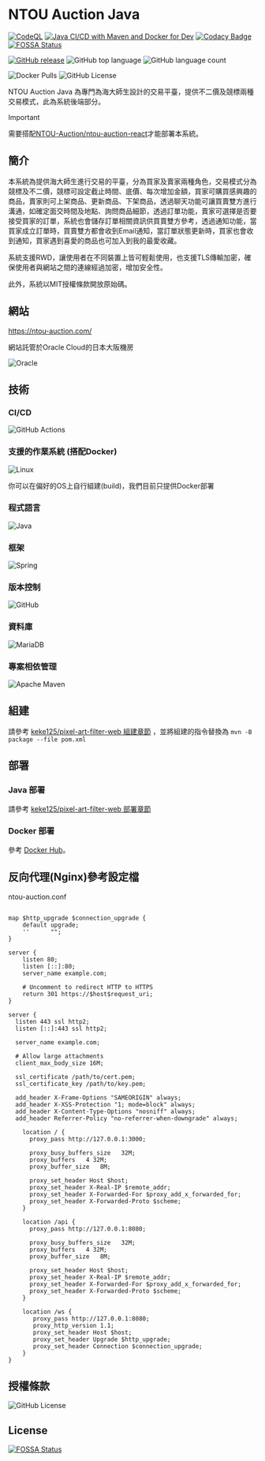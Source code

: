 # NTOU Auction Java
[![CodeQL](https://github.com/NTOU-Auction/ntou-auction-java/actions/workflows/codeql.yml/badge.svg)](https://github.com/NTOU-Auction/ntou-auction-java/actions/workflows/codeql.yml)
[![Java CI/CD with Maven and Docker for Dev](https://github.com/NTOU-Auction/ntou-auction-java/actions/workflows/docker.yml/badge.svg)](https://github.com/NTOU-Auction/ntou-auction-java/actions/workflows/docker.yml)
[![Codacy Badge](https://app.codacy.com/project/badge/Grade/a77e36cfbae24597ada2297bcf6d55aa)](https://app.codacy.com/gh/NTOU-Auction/ntou-auction-java/dashboard?utm_source=gh&utm_medium=referral&utm_content=&utm_campaign=Badge_grade)
[![FOSSA Status](https://app.fossa.com/api/projects/git%2Bgithub.com%2Fkeke125%2Fntou-auction-java.svg?type=shield)](https://app.fossa.com/projects/git%2Bgithub.com%2Fkeke125%2Fntou-auction-java?ref=badge_shield)

[![GitHub release](https://img.shields.io/github/release/NTOU-Auction/ntou-auction-java.svg)](https://github.com/NTOU-Auction/ntou-auction-java/releases/latest)
![GitHub top language](https://img.shields.io/github/languages/top/NTOU-Auction/ntou-auction-java)
![GitHub language count](https://img.shields.io/github/languages/count/NTOU-Auction/ntou-auction-java)

![Docker Pulls](https://img.shields.io/docker/pulls/keke125/ntou-auction-java)
![GitHub License](https://img.shields.io/github/license/NTOU-Auction/ntou-auction-java)

NTOU Auction Java 為專門為海大師生設計的交易平臺，提供不二價及競標兩種交易模式，此為系統後端部分。

> [!IMPORTANT]
> 需要搭配[NTOU-Auction/ntou-auction-react](https://github.com/NTOU-Auction/ntou-auction-react)才能部署本系統。

## 簡介

本系統為提供海大師生進行交易的平臺，分為買家及賣家兩種角色，交易模式分為競標及不二價，競標可設定截止時間、底價、每次增加金額，買家可購買感興趣的商品，賣家則可上架商品、更新商品、下架商品，透過聊天功能可讓買賣雙方進行溝通，如確定面交時間及地點、詢問商品細節，透過訂單功能，賣家可選擇是否要接受買家的訂單，系統也會儲存訂單相關資訊供買賣雙方參考，透過通知功能，當買家成立訂單時，買賣雙方都會收到Email通知，當訂單狀態更新時，買家也會收到通知，買家遇到喜愛的商品也可加入到我的最愛收藏。

系統支援RWD，讓使用者在不同裝置上皆可輕鬆使用，也支援TLS傳輸加密，確保使用者與網站之間的連線經過加密，增加安全性。

此外，系統以MIT授權條款開放原始碼。

## 網站
https://ntou-auction.com/

網站託管於Oracle Cloud的日本大阪機房

![Oracle](https://img.shields.io/badge/Oracle-F80000?style=for-the-badge&logo=oracle&logoColor=white)

## 技術

### CI/CD

![GitHub Actions](https://img.shields.io/badge/github%20actions-%232671E5.svg?style=for-the-badge&logo=githubactions&logoColor=white)

### 支援的作業系統 (搭配Docker)

![Linux](https://img.shields.io/badge/Linux-FCC624?style=for-the-badge&logo=linux&logoColor=black)

你可以在偏好的OS上自行組建(build)，我們目前只提供Docker部署

### 程式語言

![Java](https://img.shields.io/badge/java-%23ED8B00.svg?style=for-the-badge&logo=openjdk&logoColor=white)

### 框架

![Spring](https://img.shields.io/badge/spring-%236DB33F.svg?style=for-the-badge&logo=spring&logoColor=white)

### 版本控制

![GitHub](https://img.shields.io/badge/github-%23121011.svg?style=for-the-badge&logo=github&logoColor=white)

### 資料庫

![MariaDB](https://img.shields.io/badge/MariaDB-003545?style=for-the-badge&logo=mariadb&logoColor=white)

### 專案相依管理

![Apache Maven](https://img.shields.io/badge/Apache%20Maven-C71A36?style=for-the-badge&logo=Apache%20Maven&logoColor=white)

## 組建

請參考 [keke125/pixel-art-filter-web 組建章節](https://github.com/keke125/pixel-art-filter-web?tab=readme-ov-file#%E7%B5%84%E5%BB%BA) ，並將組建的指令替換為 ```mvn -B package --file pom.xml ```

## 部署

### Java 部署

請參考  [keke125/pixel-art-filter-web 部署章節](https://github.com/keke125/pixel-art-filter-web?tab=readme-ov-file#%E9%83%A8%E7%BD%B2)

### Docker 部署

參考 [Docker Hub](https://hub.docker.com/r/keke125/ntou-auction-java)。

## 反向代理(Nginx)參考設定檔

ntou-auction.conf

```nginx

map $http_upgrade $connection_upgrade {
    default upgrade;
    ''      "";
}

server {
    listen 80;
    listen [::]:80;
    server_name example.com;

    # Uncomment to redirect HTTP to HTTPS
    return 301 https://$host$request_uri;
}

server {
  listen 443 ssl http2;	
  listen [::]:443 ssl http2;
                                                                                
  server_name example.com;
                                                                                
  # Allow large attachments
  client_max_body_size 16M;
                                                                              
  ssl_certificate /path/to/cert.pem;
  ssl_certificate_key /path/to/key.pem;      
                                                                                                                                                           
  add_header X-Frame-Options "SAMEORIGIN" always; 
  add_header X-XSS-Protection "1; mode=block" always; 
  add_header X-Content-Type-Options "nosniff" always; 
  add_header Referrer-Policy "no-referrer-when-downgrade" always;
                                                                                
    location / {
      proxy_pass http://127.0.0.1:3000;

      proxy_busy_buffers_size   32M;
      proxy_buffers   4 32M;
      proxy_buffer_size   8M;

      proxy_set_header Host $host;
      proxy_set_header X-Real-IP $remote_addr;
      proxy_set_header X-Forwarded-For $proxy_add_x_forwarded_for;
      proxy_set_header X-Forwarded-Proto $scheme;
    }

    location /api {
      proxy_pass http://127.0.0.1:8080;

      proxy_busy_buffers_size   32M;
      proxy_buffers   4 32M;
      proxy_buffer_size   8M;

      proxy_set_header Host $host;
      proxy_set_header X-Real-IP $remote_addr;
      proxy_set_header X-Forwarded-For $proxy_add_x_forwarded_for;
      proxy_set_header X-Forwarded-Proto $scheme;
    }

    location /ws {
       proxy_pass http://127.0.0.1:8080;
       proxy_http_version 1.1;
       proxy_set_header Host $host;
       proxy_set_header Upgrade $http_upgrade;
       proxy_set_header Connection $connection_upgrade;
    }                                                           
}

```

## 授權條款

![GitHub License](https://img.shields.io/github/license/NTOU-Auction/ntou-auction-java)






## License
[![FOSSA Status](https://app.fossa.com/api/projects/git%2Bgithub.com%2Fkeke125%2Fntou-auction-java.svg?type=large)](https://app.fossa.com/projects/git%2Bgithub.com%2Fkeke125%2Fntou-auction-java?ref=badge_large)